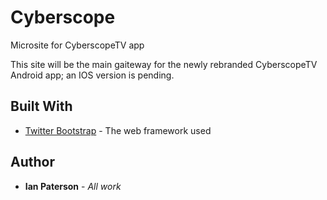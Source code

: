 # Cyberscope

Microsite for CyberscopeTV app

This site will be the main gaiteway for the newly rebranded CyberscopeTV Android app; an IOS version is pending.

## Built With

* [Twitter Bootstrap](https://getbootstrap.com/) - The web framework used

## Author

* **Ian Paterson** - *All work*
